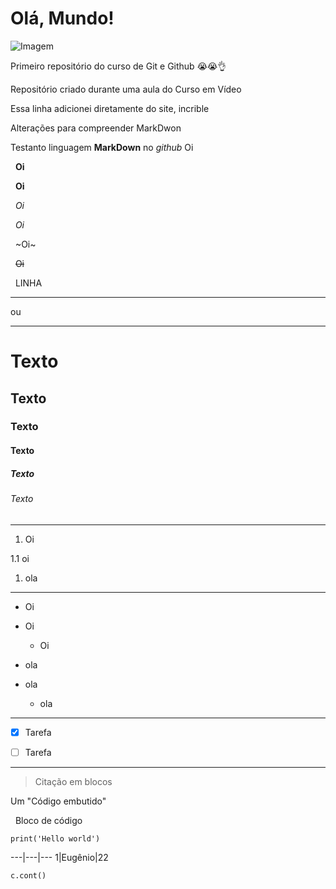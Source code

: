 # Olá, Mundo!

![Imagem](https://www.oficinadanet.com.br/imagens/post/16111/750xNxcapa-git.jpg.pagespeed.ic.60e7de5a8e.jpg)

 Primeiro repositório do curso de Git e Github :sob::sob::ok_hand:

 Repositório criado durante uma aula do Curso em Vídeo
 
 Essa linha adicionei diretamente do site, incrible


Alterações para compreender MarkDwon

Testanto linguagem **MarkDown** no *github* 
Oi


&nbsp;
**Oi**


&nbsp;
__Oi__


&nbsp;
*Oi*


&nbsp;
_Oi_


&nbsp;
~Oi~


&nbsp;
~~Oi~~


&nbsp;
LINHA

---

ou

***

# Texto 

## Texto 

### Texto 

#### Texto

##### Texto

###### Texto


---

1. Oi

1.1 oi

1. ola

---

* Oi

* Oi

   * Oi

- ola

- ola

   - ola

***

- [x] Tarefa

- [ ] Tarefa

***

> Citação em blocos

Um "Código embutido"



&nbsp;
Bloco de código
```
print('Hello world')
```

---|---|---
1|Eugênio|22

`c.cont()`